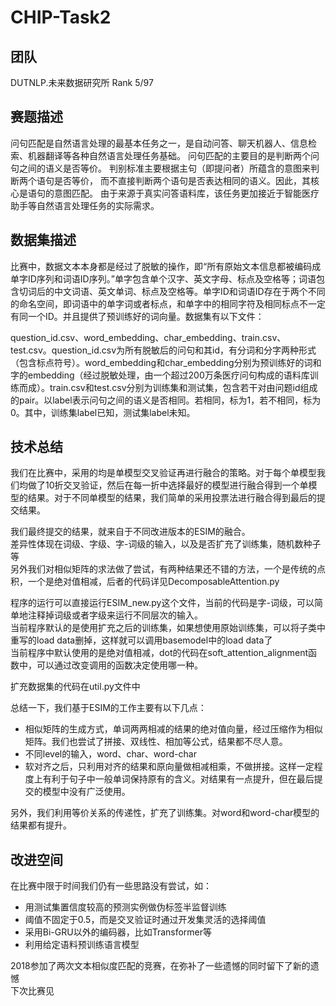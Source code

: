 # CHIP-Task2
## 团队
DUTNLP.未来数据研究所 Rank 5/97
## 赛题描述
问句匹配是自然语言处理的最基本任务之一，是自动问答、聊天机器人、信息检索、机器翻译等各种自然语言处理任务基础。
问句匹配的主要目的是判断两个问句之间的语义是否等价。
判别标准主要根据主句（即提问者）所蕴含的意图来判断两个语句是否等价，
而不直接判断两个语句是否表达相同的语义。因此，其核心是语句的意图匹配。
由于来源于真实问答语料库，该任务更加接近于智能医疗助手等自然语言处理任务的实际需求。
## 数据集描述
比赛中，数据文本本身都是经过了脱敏的操作，即“所有原始文本信息都被编码成单字ID序列和词语ID序列。”单字包含单个汉字、英文字母、标点及空格等；词语包含切词后的中文词语、英文单词、标点及空格等。单字ID和词语ID存在于两个不同的命名空间，即词语中的单字词或者标点，和单字中的相同字符及相同标点不一定有同一个ID。并且提供了预训练好的词向量。数据集有以下文件：

question_id.csv、word_embedding、char_embedding、train.csv、test.csv。question_id.csv为所有脱敏后的问句和其id，有分词和分字两种形式（包含标点符号）。word_embedding和char_embedding分别为预训练好的词和字的embedding（经过脱敏处理，由一个超过200万条医疗问句构成的语料库训练而成）。train.csv和test.csv分别为训练集和测试集，包含若干对由问题id组成的pair。以label表示问句之间的语义是否相同。若相同，标为1，若不相同，标为0。其中，训练集label已知，测试集label未知。
## 技术总结
我们在比赛中，采用的均是单模型交叉验证再进行融合的策略。对于每个单模型我们均做了10折交叉验证，然后在每一折中选择最好的模型进行融合得到一个单模型的结果。对于不同单模型的结果，我们简单的采用投票法进行融合得到最后的提交结果。

我们最终提交的结果，就来自于不同改进版本的ESIM的融合。  
差异性体现在词级、字级、字-词级的输入，以及是否扩充了训练集，随机数种子等  
另外我们对相似矩阵的求法做了尝试，有两种结果还不错的方法，一个是传统的点积，一个是绝对值相减，后者的代码详见DecomposableAttention.py

程序的运行可以直接运行ESIM_new.py这个文件，当前的代码是字-词级，可以简单地注释掉词级或者字级来运行不同层次的输入。  
当前程序默认的是使用扩充之后的训练集，如果想使用原始训练集，可以将子类中重写的load data删掉，这样就可以调用basemodel中的load data了  
当前程序中默认使用的是绝对值相减，dot的代码在soft_attention_alignment函数中，可以通过改变调用的函数决定使用哪一种。  

扩充数据集的代码在util.py文件中

总结一下，我们基于ESIM的工作主要有以下几点：
- 相似矩阵的生成方式，单词两两相减的结果的绝对值向量，经过压缩作为相似矩阵。我们也尝试了拼接、双线性、相加等公式，结果都不尽人意。
- 不同level的输入，word、char、word-char
- 软对齐之后，只利用对齐的结果和原向量做相减相乘，不做拼接。这样一定程度上有利于句子中一般单词保持原有的含义。对结果有一点提升，但在最后提交的模型中没有广泛使用。

另外，我们利用等价关系的传递性，扩充了训练集。对word和word-char模型的结果都有提升。
## 改进空间
在比赛中限于时间我们仍有一些思路没有尝试，如：
- 用测试集置信度较高的预测实例做伪标签半监督训练
- 阈值不固定于0.5，而是交叉验证时通过开发集灵活的选择阈值
- 采用Bi-GRU以外的编码器，比如Transformer等
- 利用给定语料预训练语言模型

2018参加了两次文本相似度匹配的竞赛，在弥补了一些遗憾的同时留下了新的遗憾  
下次比赛见
